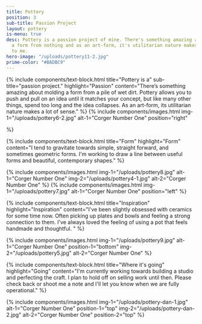 ```yaml
---
title: Pottery
position: 3
sub-title: Passion Project
layout: pottery
is-menu: true
desc: Pottery is a passion project of mine. There's something amazing about molding
  a form from nothing and as an art-form, it's utilitarian nature makes a lot of sense
  to me.
hero-image: "/uploads/pottery11-2.jpg"
prime-color: "#BADBC9"
---
```


{% include components/text-block.html
    title="Pottery is a"
    sub-title="passion project."
    highlight="Passion"
    content="There’s something amazing about molding a form from a pile of wet dirt. Pottery allows you to push and pull on an idea until it matches your concept, but like many other things, spend too long and the idea collapses. As an art-form, its utilitarian nature makes a lot of sense."
%}
{% include components/images.html
    img-1="/uploads/pottery6-2.jpg"
    alt-1="Corger Number One"
    position="right"

%}

{% include components/text-block.html
    title="Form"
    highlight="Form"
    content="I tend to gravitate towards simple, straight forward, and sometimes geometric forms. I'm working to draw a line between useful forms and beautiful, contemporary shapes."
%}

{% include components/images.html
    img-1="/uploads/pottery8.jpg"
    alt-1="Corger Number One"
    img-2="/uploads/pottery4-1.jpg"
    alt-2="Corger Number One"
%}
{% include components/images.html
    img-1="/uploads/pottery7.jpg"
    alt-1="Corger Number One"
    position="left"
%}

{% include components/text-block.html
    title="Inspiration"
    highlight="Inspiration"
    content="I've been slightly obsessed with ceramics for some time now. Often picking up plates and bowls and feeling a strong connection to them. I've always loved the feeling of using a pot that feels handmade and thoughtful.  "
%}

{% include components/images.html
    img-1="/uploads/pottery9.jpg"
    alt-1="Corger Number One"
    position-1="bottom"
    img-2="/uploads/pottery5.jpg"
    alt-2="Corger Number One"
%}

{% include components/text-block.html
    title="Where it's going"
    highlight="Going"
    content="I'm currently working towards building a studio and perfecting the craft. I plan to hold off on selling work until then. Please check back or shoot me a note and I'll let you know when we are fully operational."
%}

{% include components/images.html
    img-1="/uploads/pottery-dan-1.jpg"
    alt-1="Corger Number One"
    position-1="top"
    img-2="/uploads/pottery-dan-2.jpg"
    alt-2="Corger Number One"
    position-2="top"
%}
